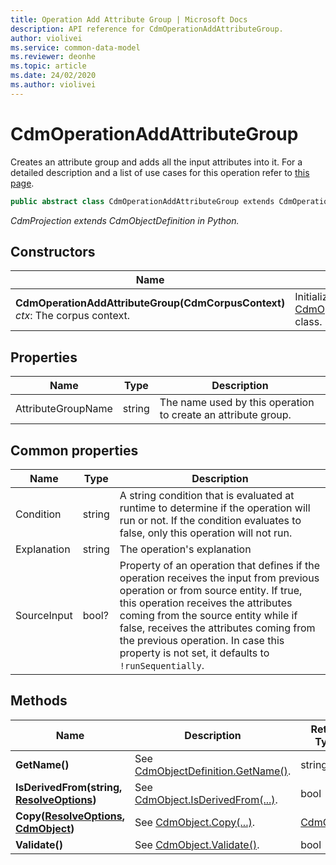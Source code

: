 ```yaml
---
title: Operation Add Attribute Group | Microsoft Docs
description: API reference for CdmOperationAddAttributeGroup.
author: violivei
ms.service: common-data-model
ms.reviewer: deonhe 
ms.topic: article
ms.date: 24/02/2020
ms.author: violivei
---
```


# CdmOperationAddAttributeGroup

Creates an attribute group and adds all the input attributes into it. For a detailed description and a list of use cases for this operation refer to [this page](../../../../sdk/projections/addattributegroup.md).

```csharp
public abstract class CdmOperationAddAttributeGroup extends CdmOperationBase
```

*CdmProjection extends CdmObjectDefinition in Python.*

## Constructors

|Name|Description|
|---|---|
|**CdmOperationAddAttributeGroup(CdmCorpusContext)**<br/>*ctx*: The corpus context.<br/>|Initializes a new instance of the [CdmOperationAddAttributeGroup](addattributegroup.md) class.|

## Properties

|Name|Type|Description|
|---|---|---|
|AttributeGroupName|string|The name used by this operation to create an attribute group.

## Common properties

|Name|Type|Description|
|---|---|---|
|Condition|string|A string condition that is evaluated at runtime to determine if the operation will run or not. If the condition evaluates to false, only this operation will not run.
|Explanation|string|The operation's explanation
|SourceInput|bool?|Property of an operation that defines if the operation receives the input from previous operation or from source entity. If true, this operation receives the attributes coming from the source entity while if false, receives the attributes coming from the previous operation. In case this property is not set, it defaults to `!runSequentially`.

## Methods

|Name|Description|Return Type|
|---|---|---|
|**GetName()**|See [CdmObjectDefinition.GetName()](cdmobjectdefinition.md#methods).|string|
|**IsDerivedFrom(string, [ResolveOptions](../utilities/resolveoptions.md))**|See  [CdmObject.IsDerivedFrom(...)](cdmobject.md#methods).|bool|
|**Copy([ResolveOptions](../utilities/resolveoptions.md), [CdmObject](cdmobject.md))**|See [CdmObject.Copy(...)](cdmobject.md#methods).|[CdmObject](cdmobject.md)|
|**Validate()**|See [CdmObject.Validate()](cdmobject.md#methods).|bool|
